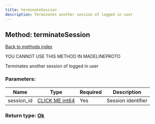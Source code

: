 ```yaml
---
title: terminateSession
description: Terminates another session of logged in user
---
```

## Method: terminateSession  
[Back to methods index](index.md)


YOU CANNOT USE THIS METHOD IN MADELINEPROTO


Terminates another session of logged in user

### Parameters:

| Name     |    Type       | Required | Description |
|----------|---------------|----------|-------------|
|session\_id|[CLICK ME int64](../constructors/int64.md) | Yes|Session identifier|


### Return type: [Ok](../types/Ok.md)

